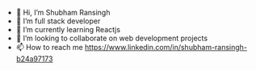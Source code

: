 - 👋 Hi, I’m Shubham Ransingh
- 👀 I’m full stack developer
- 🌱 I’m currently learning Reactjs
- 💞️ I’m looking to collaborate on web development projects
- 📫 How to reach me https://www.linkedin.com/in/shubham-ransingh-b24a97173

<!---
shubhamran21/shubhamran21 is a ✨ special ✨ repository because its `README.md` (this file) appears on your GitHub profile.
You can click the Preview link to take a look at your changes.
--->
